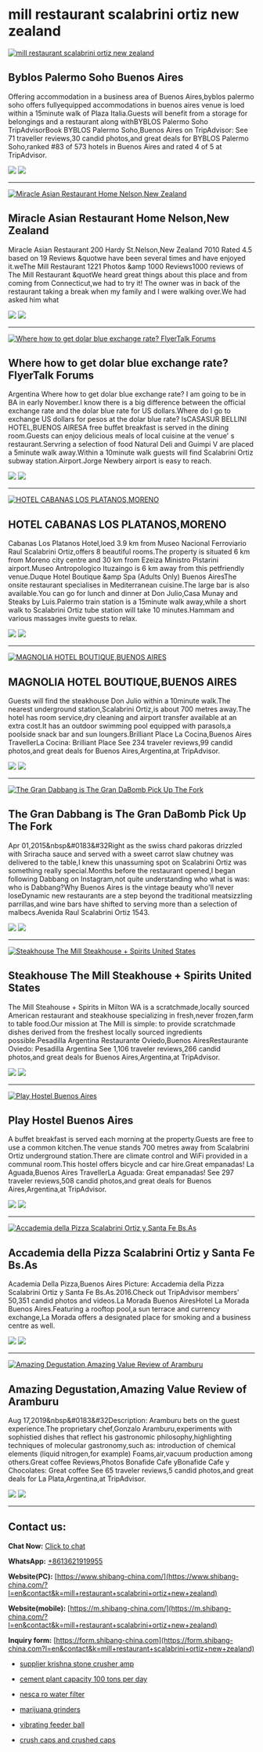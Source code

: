 # mill restaurant scalabrini ortiz new zealand

<a href="https://swt.shibang-china.com/?l=en&img&k=mill+restaurant+scalabrini+ortiz+new+zealand" target="_blank">![mill restaurant scalabrini ortiz new zealand](http://static.shibang-china.com/all-800x300/392.jpg)</a>

## Byblos Palermo Soho Buenos Aires
Offering accommodation in a business area of Buenos Aires,byblos palermo soho offers fullyequipped accommodations in buenos aires venue is loed within a 15minute walk of Plaza Italia.Guests will benefit from a storage for belongings and a restaurant along withBYBLOS Palermo Soho TripAdvisorBook BYBLOS Palermo Soho,Buenos Aires on TripAdvisor: See 71 traveller reviews,30 candid photos,and great deals for BYBLOS Palermo Soho,ranked #83 of 573 hotels in Buenos Aires and rated 4 of 5 at TripAdvisor.


<a href="https://whatsapp.shibangsoft.com/WhatsApp.php" target="_blank" title="WhatsApp">![](http://static.shibang-china.com/icon/whatsapp.png)</a> <a href="https://swt.shibang-china.com/?l=en&icon&k=mill+restaurant+scalabrini+ortiz+new+zealand" target="_blank">![](http://static.shibang-china.com/icon/chat-en.png)</a>

---

<a href="https://swt.shibang-china.com/?l=en&img&k=mill+restaurant+scalabrini+ortiz+new+zealand" target="_blank">![Miracle Asian Restaurant Home Nelson,New Zealand](http://static.shibang-china.com/all-800x300/822.jpg)</a>

## Miracle Asian Restaurant Home Nelson,New Zealand
Miracle Asian Restaurant 200 Hardy St.Nelson,New Zealand 7010 Rated 4.5 based on 19 Reviews &quotwe have been several times and have enjoyed it.weThe Mill Restaurant 1221 Photos &amp 1000 Reviews1000 reviews of The Mill Restaurant &quotWe heard great things about this place and from coming from Connecticut,we had to try it! The owner was in back of the restaurant taking a break when my family and I were walking over.We had asked him what


<a href="https://whatsapp.shibangsoft.com/WhatsApp.php" target="_blank" title="WhatsApp">![](http://static.shibang-china.com/icon/whatsapp.png)</a> <a href="https://swt.shibang-china.com/?l=en&icon&k=mill+restaurant+scalabrini+ortiz+new+zealand" target="_blank">![](http://static.shibang-china.com/icon/chat-en.png)</a>

---

<a href="https://swt.shibang-china.com/?l=en&img&k=mill+restaurant+scalabrini+ortiz+new+zealand" target="_blank">![Where how to get dolar blue exchange rate? FlyerTalk Forums](http://static.shibang-china.com/all-800x300/1417.jpg)</a>

## Where how to get dolar blue exchange rate? FlyerTalk Forums
Argentina Where how to get dolar blue exchange rate? I am going to be in BA in early November.I know there is a big difference between the official exchange rate and the dolar blue rate for US dollars.Where do I go to exchange US dollars for pesos at the dolar blue rate? IsCASASUR BELLINI HOTEL,BUENOS AIRESA free buffet breakfast is served in the dining room.Guests can enjoy delicious meals of local cuisine at the venue' s restaurant.Servring a selection of food Natural Deli and Guimpi V are placed a 5minute walk away.Within a 10minute walk guests will find Scalabrini Ortiz subway station.Airport.Jorge Newbery airport is easy to reach.


<a href="https://whatsapp.shibangsoft.com/WhatsApp.php" target="_blank" title="WhatsApp">![](http://static.shibang-china.com/icon/whatsapp.png)</a> <a href="https://swt.shibang-china.com/?l=en&icon&k=mill+restaurant+scalabrini+ortiz+new+zealand" target="_blank">![](http://static.shibang-china.com/icon/chat-en.png)</a>

---

<a href="https://swt.shibang-china.com/?l=en&img&k=mill+restaurant+scalabrini+ortiz+new+zealand" target="_blank">![HOTEL CABANAS LOS PLATANOS,MORENO](http://static.shibang-china.com/all-800x300/566.jpg)</a>

## HOTEL CABANAS LOS PLATANOS,MORENO
Cabanas Los Platanos Hotel,loed 3.9 km from Museo Nacional Ferroviario Raul Scalabrini Ortiz,offers 8 beautiful rooms.The property is situated 6 km from Moreno city centre and 30 km from Ezeiza Ministro Pistarini airport.Museo Antropologico Ituzaingo is 6 km away from this petfriendly venue.Duque Hotel Boutique &amp Spa (Adults Only) Buenos AiresThe onsite restaurant specialises in Mediterranean cuisine.The large bar is also available.You can go for lunch and dinner at Don Julio,Casa Munay and Steaks by Luis.Palermo train station is a 15minute walk away,while a short walk to Scalabrini Ortiz tube station will take 10 minutes.Hammam and various massages invite guests to relax.


<a href="https://whatsapp.shibangsoft.com/WhatsApp.php" target="_blank" title="WhatsApp">![](http://static.shibang-china.com/icon/whatsapp.png)</a> <a href="https://swt.shibang-china.com/?l=en&icon&k=mill+restaurant+scalabrini+ortiz+new+zealand" target="_blank">![](http://static.shibang-china.com/icon/chat-en.png)</a>

---

<a href="https://swt.shibang-china.com/?l=en&img&k=mill+restaurant+scalabrini+ortiz+new+zealand" target="_blank">![MAGNOLIA HOTEL BOUTIQUE,BUENOS AIRES](http://static.shibang-china.com/all-800x300/256.jpg)</a>

## MAGNOLIA HOTEL BOUTIQUE,BUENOS AIRES
Guests will find the steakhouse Don Julio within a 10minute walk.The nearest underground station,Scalabrini Ortiz,is about 700 metres away.The hotel has room service,dry cleaning and airport transfer available at an extra cost.It has an outdoor swimming pool equipped with parasols,a poolside snack bar and sun loungers.Brilliant Place La Cocina,Buenos Aires TravellerLa Cocina: Brilliant Place See 234 traveler reviews,99 candid photos,and great deals for Buenos Aires,Argentina,at TripAdvisor.


<a href="https://whatsapp.shibangsoft.com/WhatsApp.php" target="_blank" title="WhatsApp">![](http://static.shibang-china.com/icon/whatsapp.png)</a> <a href="https://swt.shibang-china.com/?l=en&icon&k=mill+restaurant+scalabrini+ortiz+new+zealand" target="_blank">![](http://static.shibang-china.com/icon/chat-en.png)</a>

---

<a href="https://swt.shibang-china.com/?l=en&img&k=mill+restaurant+scalabrini+ortiz+new+zealand" target="_blank">![The Gran Dabbang is The Gran DaBomb Pick Up The Fork](http://static.shibang-china.com/all-800x300/432.jpg)</a>

## The Gran Dabbang is The Gran DaBomb Pick Up The Fork
Apr 01,2015&nbsp&#0183&#32Right as the swiss chard pakoras drizzled with Sriracha sauce and served with a sweet carrot slaw chutney was delivered to the table,I knew this unassuming spot on Scalabrini Ortiz was something really special.Months before the restaurant opened,I began following Dabbang on Instagram,not quite understanding who what is was: who is Dabbang?Why Buenos Aires is the vintage beauty who'll never loseDynamic new restaurants are a step beyond the traditional meatsizzling parrillas,and wine bars have shifted to serving more than a selection of malbecs.Avenida Raul Scalabrini Ortiz 1543.


<a href="https://whatsapp.shibangsoft.com/WhatsApp.php" target="_blank" title="WhatsApp">![](http://static.shibang-china.com/icon/whatsapp.png)</a> <a href="https://swt.shibang-china.com/?l=en&icon&k=mill+restaurant+scalabrini+ortiz+new+zealand" target="_blank">![](http://static.shibang-china.com/icon/chat-en.png)</a>

---

<a href="https://swt.shibang-china.com/?l=en&img&k=mill+restaurant+scalabrini+ortiz+new+zealand" target="_blank">![Steakhouse The Mill Steakhouse + Spirits United States](http://static.shibang-china.com/all-800x300/61.jpg)</a>

## Steakhouse The Mill Steakhouse + Spirits United States
The Mill Steahouse + Spirits in Milton WA is a scratchmade,locally sourced American restaurant and steakhouse specializing in fresh,never frozen,farm to table food.Our mission at The Mill is simple: to provide scratchmade dishes derived from the freshest locally sourced ingredients possible.Pesadilla Argentina Restaurante Oviedo,Buenos AiresRestaurante Oviedo: Pesadilla Argentina See 1,106 traveler reviews,266 candid photos,and great deals for Buenos Aires,Argentina,at TripAdvisor.


<a href="https://whatsapp.shibangsoft.com/WhatsApp.php" target="_blank" title="WhatsApp">![](http://static.shibang-china.com/icon/whatsapp.png)</a> <a href="https://swt.shibang-china.com/?l=en&icon&k=mill+restaurant+scalabrini+ortiz+new+zealand" target="_blank">![](http://static.shibang-china.com/icon/chat-en.png)</a>

---

<a href="https://swt.shibang-china.com/?l=en&img&k=mill+restaurant+scalabrini+ortiz+new+zealand" target="_blank">![Play Hostel Buenos Aires](http://static.shibang-china.com/all-800x300/140.jpg)</a>

## Play Hostel Buenos Aires
A buffet breakfast is served each morning at the property.Guests are free to use a common kitchen.The venue stands 700 metres away from Scalabrini Ortiz underground station.There are climate control and WiFi provided in a communal room.This hostel offers bicycle and car hire.Great empanadas! La Aguada,Buenos Aires TravellerLa Aguada: Great empanadas! See 297 traveler reviews,508 candid photos,and great deals for Buenos Aires,Argentina,at TripAdvisor.


<a href="https://whatsapp.shibangsoft.com/WhatsApp.php" target="_blank" title="WhatsApp">![](http://static.shibang-china.com/icon/whatsapp.png)</a> <a href="https://swt.shibang-china.com/?l=en&icon&k=mill+restaurant+scalabrini+ortiz+new+zealand" target="_blank">![](http://static.shibang-china.com/icon/chat-en.png)</a>

---

<a href="https://swt.shibang-china.com/?l=en&img&k=mill+restaurant+scalabrini+ortiz+new+zealand" target="_blank">![Accademia della Pizza Scalabrini Ortiz y Santa Fe Bs.As](http://static.shibang-china.com/all-800x300/57.jpg)</a>

## Accademia della Pizza Scalabrini Ortiz y Santa Fe Bs.As
Academia Della Pizza,Buenos Aires Picture: Accademia della Pizza Scalabrini Ortiz y Santa Fe Bs.As.2016.Check out TripAdvisor members' 50,351 candid photos and videos.La Morada Buenos AiresHotel La Morada Buenos Aires.Featuring a rooftop pool,a sun terrace and currency exchange,La Morada offers a designated place for smoking and a business centre as well.


<a href="https://whatsapp.shibangsoft.com/WhatsApp.php" target="_blank" title="WhatsApp">![](http://static.shibang-china.com/icon/whatsapp.png)</a> <a href="https://swt.shibang-china.com/?l=en&icon&k=mill+restaurant+scalabrini+ortiz+new+zealand" target="_blank">![](http://static.shibang-china.com/icon/chat-en.png)</a>

---

<a href="https://swt.shibang-china.com/?l=en&img&k=mill+restaurant+scalabrini+ortiz+new+zealand" target="_blank">![Amazing Degustation,Amazing Value Review of Aramburu](http://static.shibang-china.com/all-800x300/689.jpg)</a>

## Amazing Degustation,Amazing Value Review of Aramburu
Aug 17,2019&nbsp&#0183&#32Description: Aramburu bets on the guest experience.The proprietary chef,Gonzalo Aramburu,experiments with sophistied dishes that reflect his gastronomic philosophy,highlighting techniques of molecular gastronomy,such as: introduction of chemical elements (liquid nitrogen,for example) Foams,air,vacuum production among others.Great coffee Reviews,Photos Bonafide Cafe yBonafide Cafe y Chocolates: Great coffee See 65 traveler reviews,5 candid photos,and great deals for La Plata,Argentina,at TripAdvisor.


<a href="https://whatsapp.shibangsoft.com/WhatsApp.php" target="_blank" title="WhatsApp">![](http://static.shibang-china.com/icon/whatsapp.png)</a> <a href="https://swt.shibang-china.com/?l=en&icon&k=mill+restaurant+scalabrini+ortiz+new+zealand" target="_blank">![](http://static.shibang-china.com/icon/chat-en.png)</a>

---
## Contact us:

**Chat Now:** [Click to chat](https://swt.shibang-china.com?l=en&contact&k=mill+restaurant+scalabrini+ortiz+new+zealand)

**WhatsApp:**  [+8613621919955](https://whatsapp.shibangsoft.com/WhatsApp.php)

**Website(PC):** [https://www.shibang-china.com/](https://www.shibang-china.com/?l=en&contact&k=mill+restaurant+scalabrini+ortiz+new+zealand)

**Website(mobile):** [https://m.shibang-china.com/](https://m.shibang-china.com/?l=en&contact&k=mill+restaurant+scalabrini+ortiz+new+zealand)

**Inquiry form:** [https://form.shibang-china.com](https://form.shibang-china.com?l=en&contact&k=mill+restaurant+scalabrini+ortiz+new+zealand)

* [supplier krishna stone crusher amp](../121/supplier%20krishna%20stone%20crusher%20amp.md)

* [cement plant capacity 100 tons per day](../118/cement%20plant%20capacity%20100%20tons%20per%20day.md)

* [nesca ro water filter](../114/nesca%20ro%20water%20filter.md)

* [marijuana grinders](../117/marijuana%20grinders.md)

* [vibrating feeder ball](../116/vibrating%20feeder%20ball.md)

* [crush caps and crushed caps](../114/crush%20caps%20and%20crushed%20caps.md)